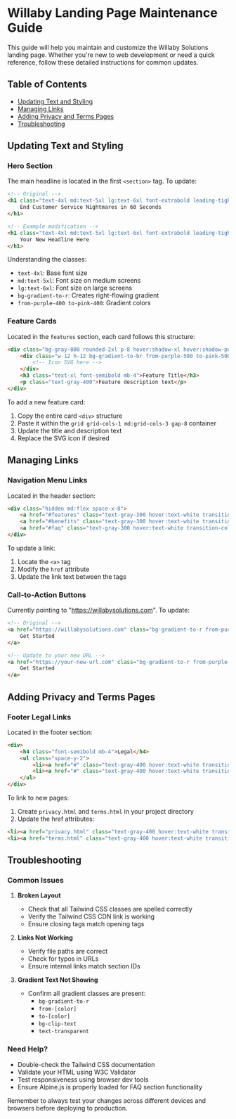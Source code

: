 # Willaby Landing Page Maintenance Guide

This guide will help you maintain and customize the Willaby Solutions landing page. Whether you're new to web development or need a quick reference, follow these detailed instructions for common updates.

## Table of Contents
- [Updating Text and Styling](#updating-text-and-styling)
- [Managing Links](#managing-links)
- [Adding Privacy and Terms Pages](#adding-privacy-and-terms-pages)
- [Troubleshooting](#troubleshooting)

## Updating Text and Styling

### Hero Section
The main headline is located in the first `<section>` tag. To update:

```html
<!-- Original -->
<h1 class="text-4xl md:text-5xl lg:text-6xl font-extrabold leading-tight mb-8 bg-gradient-to-r from-purple-400 to-pink-400 bg-clip-text text-transparent">
    End Customer Service Nightmares in 60 Seconds
</h1>

<!-- Example modification -->
<h1 class="text-4xl md:text-5xl lg:text-6xl font-extrabold leading-tight mb-8 bg-gradient-to-r from-purple-400 to-pink-400 bg-clip-text text-transparent">
    Your New Headline Here
</h1>
```

Understanding the classes:
- `text-4xl`: Base font size
- `md:text-5xl`: Font size on medium screens
- `lg:text-6xl`: Font size on large screens
- `bg-gradient-to-r`: Creates right-flowing gradient
- `from-purple-400 to-pink-400`: Gradient colors

### Feature Cards
Located in the `features` section, each card follows this structure:

```html
<div class="bg-gray-800 rounded-2xl p-8 hover:shadow-xl hover:shadow-purple-500/10 transition-all duration-300 transform hover:scale-105">
    <div class="w-12 h-12 bg-gradient-to-br from-purple-500 to-pink-500 rounded-lg mb-6 flex items-center justify-center">
        <!-- Icon SVG here -->
    </div>
    <h3 class="text-xl font-semibold mb-4">Feature Title</h3>
    <p class="text-gray-400">Feature description text</p>
</div>
```

To add a new feature card:
1. Copy the entire card `<div>` structure
2. Paste it within the `grid grid-cols-1 md:grid-cols-3 gap-8` container
3. Update the title and description text
4. Replace the SVG icon if desired

## Managing Links

### Navigation Menu Links
Located in the header section:

```html
<div class="hidden md:flex space-x-8">
    <a href="#features" class="text-gray-300 hover:text-white transition-colors duration-300">Features</a>
    <a href="#benefits" class="text-gray-300 hover:text-white transition-colors duration-300">Benefits</a>
    <a href="#faq" class="text-gray-300 hover:text-white transition-colors duration-300">FAQ</a>
</div>
```

To update a link:
1. Locate the `<a>` tag
2. Modify the `href` attribute
3. Update the link text between the tags

### Call-to-Action Buttons
Currently pointing to "https://willabysolutions.com". To update:

```html
<!-- Original -->
<a href="https://willabysolutions.com" class="bg-gradient-to-r from-purple-600 to-pink-600 text-white px-6 py-2 rounded-full">
    Get Started
</a>

<!-- Update to your new URL -->
<a href="https://your-new-url.com" class="bg-gradient-to-r from-purple-600 to-pink-600 text-white px-6 py-2 rounded-full">
    Get Started
</a>
```

## Adding Privacy and Terms Pages

### Footer Legal Links
Located in the footer section:

```html
<div>
    <h4 class="font-semibold mb-4">Legal</h4>
    <ul class="space-y-2">
        <li><a href="#" class="text-gray-400 hover:text-white transition-colors duration-300">Privacy Policy</a></li>
        <li><a href="#" class="text-gray-400 hover:text-white transition-colors duration-300">Terms of Service</a></li>
    </ul>
</div>
```

To link to new pages:
1. Create `privacy.html` and `terms.html` in your project directory
2. Update the href attributes:

```html
<li><a href="privacy.html" class="text-gray-400 hover:text-white transition-colors duration-300">Privacy Policy</a></li>
<li><a href="terms.html" class="text-gray-400 hover:text-white transition-colors duration-300">Terms of Service</a></li>
```

## Troubleshooting

### Common Issues

1. **Broken Layout**
   - Check that all Tailwind CSS classes are spelled correctly
   - Verify the Tailwind CSS CDN link is working
   - Ensure closing tags match opening tags

2. **Links Not Working**
   - Verify file paths are correct
   - Check for typos in URLs
   - Ensure internal links match section IDs

3. **Gradient Text Not Showing**
   - Confirm all gradient classes are present:
     - `bg-gradient-to-r`
     - `from-[color]`
     - `to-[color]`
     - `bg-clip-text`
     - `text-transparent`

### Need Help?
- Double-check the Tailwind CSS documentation
- Validate your HTML using W3C Validator
- Test responsiveness using browser dev tools
- Ensure Alpine.js is properly loaded for FAQ section functionality

Remember to always test your changes across different devices and browsers before deploying to production.